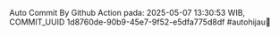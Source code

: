 Auto Commit By Github Action pada: 2025-05-07 13:30:53 WIB, COMMIT_UUID 1d8760de-90b9-45e7-9f52-e5dfa775d8df #autohijau🗿
